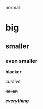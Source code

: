 normal

# big

## smaller

### even smaller

**blacker**

*cursive*

~~italian~~

***~~everything~~***
